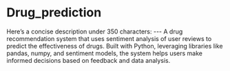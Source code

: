 # Drug_prediction
Here’s a concise description under 350 characters:  ---  A drug recommendation system that uses sentiment analysis of user reviews to predict the effectiveness of drugs. Built with Python, leveraging libraries like pandas, numpy, and sentiment models, the system helps users make informed decisions based on feedback and data analysis.
